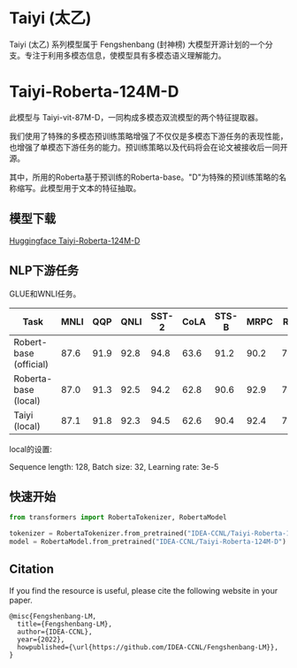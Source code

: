 # Taiyi (太乙)

Taiyi (太乙) 系列模型属于 Fengshenbang (封神榜) 大模型开源计划的一个分支。专注于利用多模态信息，使模型具有多模态语义理解能力。

# Taiyi-Roberta-124M-D

此模型与 Taiyi-vit-87M-D，一同构成多模态双流模型的两个特征提取器。

我们使用了特殊的多模态预训练策略增强了不仅仅是多模态下游任务的表现性能，也增强了单模态下游任务的能力。预训练策略以及代码将会在论文被接收后一同开源。

其中，所用的Roberta基于预训练的Roberta-base。"D"为特殊的预训练策略的名称缩写。此模型用于文本的特征抽取。

## 模型下载

[Huggingface Taiyi-Roberta-124M-D](https://huggingface.co/IDEA-CCNL/Taiyi-Roberta-124M-D)

## NLP下游任务

GLUE和WNLI任务。

| Task                   | MNLI | QQP  | QNLI | SST-2 | CoLA | STS-B | MRPC | RTE  | WNLI |
|------------------------|------|------|------|-------|------|-------|------|------|------|
| Robert-base (official) | 87.6 | 91.9 | 92.8 | 94.8  | 63.6 | 91.2  | 90.2 | 78.7 |   -  |
| Roberta-base (local)   | 87.0 | 91.3 | 92.5 | 94.2  | 62.8 | 90.6  | 92.9 | 78.0 | 56.3 |
| Taiyi (local)          | 87.1 | 91.8 | 92.3 | 94.5  | 62.6 | 90.4  | 92.4 | 78.7 | 56.3 |

local的设置:

Sequence length: 128, Batch size: 32, Learning rate: 3e-5

## 快速开始

```python
from transformers import RobertaTokenizer, RobertaModel

tokenizer = RobertaTokenizer.from_pretrained("IDEA-CCNL/Taiyi-Roberta-124M-D")
model = RobertaModel.from_pretrained("IDEA-CCNL/Taiyi-Roberta-124M-D")
```

## Citation
If you find the resource is useful, please cite the following website in your paper.
```
@misc{Fengshenbang-LM,
  title={Fengshenbang-LM},
  author={IDEA-CCNL},
  year={2022},
  howpublished={\url{https://github.com/IDEA-CCNL/Fengshenbang-LM}},
}
```